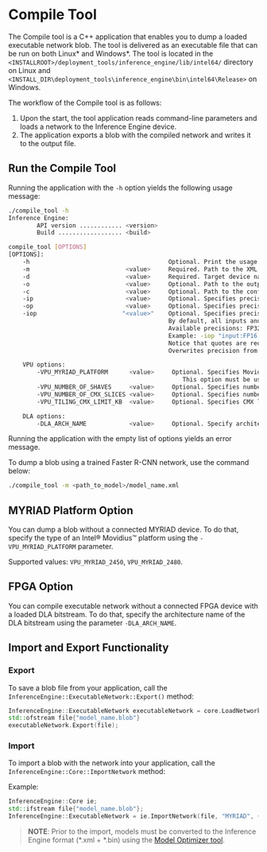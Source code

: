 # Compile Tool


The Compile tool is a C++ application that enables you to dump a loaded 
executable network blob. The tool is delivered as an executable file that can be
run on both Linux\* and Windows\*. The tool is located in the `<INSTALLROOT>/deployment_tools/inference_engine/lib/intel64/` directory on 
Linux and `<INSTALL_DIR\deployment_tools\inference_engine\bin\intel64\Release>`
on Windows. 

The workflow of the Compile tool is as follows:
1. Upon the start, the tool application reads command-line parameters and loads a network to the 
Inference Engine device.
2. The application exports a blob with the compiled network and writes it to the output file.

## Run the Compile Tool

Running the application with the `-h` option yields the following usage message:

```sh
./compile_tool -h
Inference Engine:
        API version ............ <version>
        Build .................. <build>

compile_tool [OPTIONS]
[OPTIONS]:
    -h                                       Optional. Print the usage message.
    -m                           <value>     Required. Path to the XML model.
    -d                           <value>     Required. Target device name.
    -o                           <value>     Optional. Path to the output file. Default value: "<model_xml_file>.blob".
    -c                           <value>     Optional. Path to the configuration file. Default value: "config".
    -ip                          <value>     Optional. Specifies precision for all input layers of the network. Supported values: FP32, FP16, U8. Default value: FP16.
    -op                          <value>     Optional. Specifies precision for all output layers of the network. Supported values: FP32, FP16, U8. Default value: FP16.
    -iop                        "<value>"    Optional. Specifies precision for input and output layers by name.
                                             By default, all inputs and outputs have the FP16 precision.
                                             Available precisions: FP32, FP16, U8.
                                             Example: -iop "input:FP16, output:FP16".
                                             Notice that quotes are required.
                                             Overwrites precision from ip and op options for specified layers.

    VPU options:
        -VPU_MYRIAD_PLATFORM      <value>     Optional. Specifies Movidius platform. Supported values: VPU_MYRIAD_2450, VPU_MYRIAD_2480. Overwrites value from config.
                                                 This option must be used in order to compile blob without a connected Myriad device.
        -VPU_NUMBER_OF_SHAVES     <value>     Optional. Specifies number of shaves. Should be set with "VPU_NUMBER_OF_CMX_SLICES". Overwrites value from config.
        -VPU_NUMBER_OF_CMX_SLICES <value>     Optional. Specifies number of CMX slices. Should be set with "VPU_NUMBER_OF_SHAVES". Overwrites value from config.
        -VPU_TILING_CMX_LIMIT_KB  <value>     Optional. Specifies CMX limit for data tiling in kB. Value should be equal or greater than -1, where -1 means default value of limit. Overwrites value from config.

    DLA options:
        -DLA_ARCH_NAME            <value>     Optional. Specify architecture name used to compile executable network for FPGA device.
```

Running the application with the empty list of options yields an error message.

To dump a blob using a trained Faster R-CNN network, use the command below:

```sh
./compile_tool -m <path_to_model>/model_name.xml
```

## MYRIAD Platform Option

You can dump a blob without a connected MYRIAD device.
To do that, specify the type of an Intel® Movidius™ platform using the `-VPU_MYRIAD_PLATFORM` parameter.

Supported values: `VPU_MYRIAD_2450`, `VPU_MYRIAD_2480`.

## FPGA Option

You can compile executable network without a connected FPGA device with a loaded DLA bitstream.
To do that, specify the architecture name of the DLA bitstream using the parameter `-DLA_ARCH_NAME`.

## Import and Export Functionality

### Export

To save a blob file from your application, call the `InferenceEngine::ExecutableNetwork::Export()` 
method:

```cpp
InferenceEngine::ExecutableNetwork executableNetwork = core.LoadNetwork(network, "MYRIAD", {});
std::ofstream file{"model_name.blob"}
executableNetwork.Export(file);
```

### Import

To import a blob with the network into your application, call the 
`InferenceEngine::Core::ImportNetwork` method:

Example:

```cpp
InferenceEngine::Core ie;
std::ifstream file{"model_name.blob"};
InferenceEngine::ExecutableNetwork = ie.ImportNetwork(file, "MYRIAD", {});
```

> **NOTE**: Prior to the import, models must be converted to the Inference Engine format 
> (\*.xml + \*.bin) using the [Model Optimizer tool](https://software.intel.com/en-us/articles/OpenVINO-ModelOptimizer).
